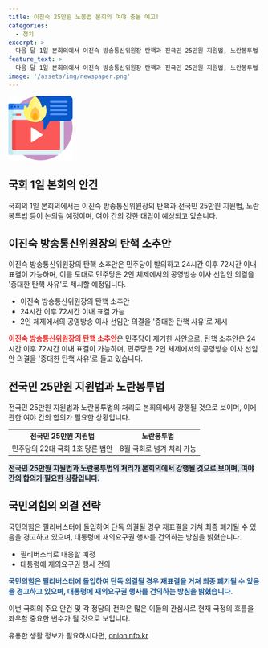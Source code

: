 ```yaml
---
title: 이진숙 25만원 노봉법 본회의 여야 충돌 예고!
categories:
  - 정치
excerpt: >
  다음 달 1일 본회의에서 이진숙 방송통신위원장 탄핵과 전국민 25만원 지원법, 노란봉투법 등을 놓고 여야가 정면충돌할 조짐이다. 민주당은 이 위원장의 탄핵을 추진하고, 이와 별도로 법인카드 유용 의혹을 수사기관에 고발하기로 했다. 또한, 국회에서 두 법안 처리에 대한 공방이 예상되며, 이에 대한 국민의힘이 필리버스터에 돌입할 가능성도 있다. (150자)
feature_text: >
  다음 달 1일 본회의에서 이진숙 방송통신위원장 탄핵과 전국민 25만원 지원법, 노란봉투법 등을 놓고 여야가 정면충돌할 조짐이다. 민주당은 이 위원장의 탄핵을 추진하고, 이와 별도로 법인카드 유용 의혹을 수사기관에 고발하기로 했다. 또한, 국회에서 두 법안 처리에 대한 공방이 예상되며, 이에 대한 국민의힘이 필리버스터에 돌입할 가능성도 있다. (150자)
image: '/assets/img/newspaper.png'
---
```


<p><img src="/assets/img/news.png" alt="rentncar 속보" /></p>

<h2 data-ke-size="size26">국회 1일 본회의 안건</h2>

<p>국회의 1일 본회의에서는 이진숙 방송통신위원장의 탄핵과 전국민 25만원 지원법, 노란봉투법 등이 논의될 예정이며, 여야 간의 강한 대립이 예상되고 있습니다.</p>

<p data-ke-size="size16"></p>

<h2 data-ke-size="size24">이진숙 방송통신위원장의 탄핵 소추안</h2>

<p>이진숙 방송통신위원장의 탄핵 소추안은 민주당이 발의하고 24시간 이후 72시간 이내 표결이 가능하며, 이를 토대로 민주당은 2인 체제에서의 공영방송 이사 선임안 의결을 '중대한 탄핵 사유'로 제시할 예정입니다.</p>

<ul>
  <li>이진숙 방송통신위원장의 탄핵 소추안</li>
  <li>24시간 이후 72시간 이내 표결 가능</li>
  <li>2인 체제에서의 공영방송 이사 선임안 의결을 '중대한 탄핵 사유'로 제시</li>
</ul>

<p><b><span style="color: #ee2323;">이진숙 방송통신위원장의 탄핵 소추안</span></b>은 민주당이 제기한 사안으로, 탄핵 소추안은 24시간 이후 72시간 이내 표결이 가능하며, 민주당은 2인 체제에서의 공영방송 이사 선임안 의결을 '중대한 탄핵 사유'로 들고 있습니다.</p>

<p data-ke-size="size16"></p>

<h2 data-ke-size="size24">전국민 25만원 지원법과 노란봉투법</h2>

<p>전국민 25만원 지원법과 노란봉투법의 처리도 본회의에서 강행될 것으로 보이며, 이에 관한 여야 간의 합의가 필요한 상황입니다.</p>

<table>
  <tr>
    <td style="text-align: center; height: 17px;"><b>전국민 25만원 지원법</b></td>
    <td style="text-align: center; height: 17px;"><b>노란봉투법</b></td>
  </tr>
  <tr>
    <td style="text-align: center; height: 17px;">민주당의 22대 국회 1호 당론 법안</td>
    <td style="text-align: center; height: 17px;">8월 국회로 넘겨 처리 가능</td>
  </tr>
</table>

<p><b><span style="background-color: #21538527;">전국민 25만원 지원법과 노란봉투법의 처리가 본회의에서 강행될 것으로 보이며, 여야 간의 합의가 필요한 상황입니다.</span></b></p>

<h2 data-ke-size="size24">국민의힘의 의결 전략</h2>

<p>국민의힘은 필리버스터에 돌입하여 단독 의결될 경우 재표결을 거쳐 최종 폐기될 수 있음을 경고하고 있으며, 대통령에 재의요구권 행사를 건의하는 방침을 밝혔습니다.</p>

<ul>
  <li>필리버스터로 대응할 예정</li>
  <li>대통령에 재의요구권 행사 건의</li>
</ul>

<p><b><span style="color: #1a5490;">국민의힘은 필리버스터에 돌입하여 단독 의결될 경우 재표결을 거쳐 최종 폐기될 수 있음을 경고하고 있으며, 대통령에 재의요구권 행사를 건의하는 방침을 밝혔습니다.</span></b></p>

<p data-ke-size="size16"></p>

<p>이번 국회의 주요 안건 및 각 정당의 전략은 많은 이들의 관심사로 현재 국정의 흐름을 좌우할 중요한 변수가 될 것으로 보입니다.</p>
유용한 생활 정보가 필요하시다면, <a href="https://onioninfo.kr" rel="dofollow">onioninfo.kr</a>


